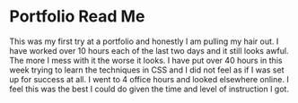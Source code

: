 # Portfolio Read Me
This was my first try at a portfolio and honestly I am pulling my hair out. I have worked over 10 hours each of the last two days and it still looks awful. The more I mess with it the worse it looks. I have put over 40 hours in this week trying to learn the techniques in CSS and I did not feel as if I was set up for success at all. I went to 4 office hours and looked elsewhere online. I feel this was the best I could do given the time and level of instruction I got.
